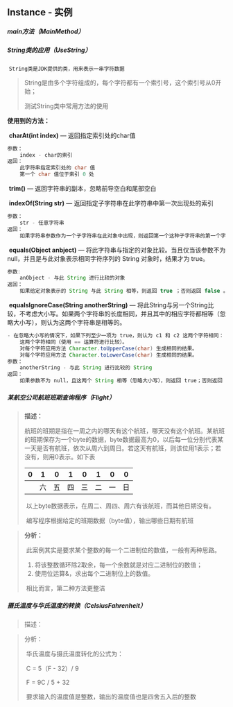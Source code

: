 ## Instance - 实例

##### main方法（MainMethod）



##### String类的应用（UseString）

​	`String类是JDK提供的类，用来表示一串字符数据`

>String是由多个字符组成的，每个字符都有一个索引号，这个索引号从0开始；
>
>测试String类中常用方法的使用

**使用到的方法：**

​	**charAt(int index)**	—	返回指定索引处的char值

```java
参数：
	index - char的索引
返回：
    此字符串指定索引处的 char 值
    第一个 char 值位于索引 0 处
```



​	**trim()**	—	返回字符串的副本，忽略前导空白和尾部空白

​	**indexOf(String str)**	—	返回指定子字符串在此字符串中第一次出现处的索引

```Java
参数：
    str - 任意字符串
返回：
    如果字符串参数作为一个子字符串在此对象中出现，则返回第一个这种子字符串的第一个字符的索引；如果它不作为一个子字符串出现，则返回 -1
```



​	**equals(Object anbject)**	—	将此字符串与指定的对象比较。当且仅当该参数不为 null，并且是与此对象表示相同字符序列的 String 对象时，结果才为 true。  

``` Java
参数:
	anObject - 与此 String 进行比较的对象
返回：
	如果给定对象表示的 String 与此 String 相等，则返回 true ；否则返回 false 。
```



​	**equalsIgnoreCase(String anotherString)**	—	将此String与另一个String比较，不考虑大小写。如果两个字符串的长度相同，并且其中的相应字符都相等（忽略大小写），则认为这两个字符串是相等的。

```java
- 在忽略大小写的情况下，如果下列至少一项为 true，则认为 c1 和 c2 这两个字符相同：
    这两个字符相同（使用 == 运算符进行比较）。 
    对每个字符应用方法 Character.toUpperCase(char) 生成相同的结果。 
    对每个字符应用方法 Character.toLowerCase(char) 生成相同的结果。
参数：
    anotherString - 与此 String 进行比较的 String
返回：
    如果参数不为 null，且这两个 String 相等（忽略大小写），则返回 true；否则返回 false
```



##### 某航空公司航班班期查询程序（Flight）

>**描述：**
>
>​	航班的班期是指在一周之内的哪天有这个航班，哪天没有这个航班。某航班的班期保存为一个byte的数据，byte数据最高为0，以后每一位分别代表某一天是否有航班，依次从周六到周日。若这天有航班，则该位用1表示；若没有，则用0表示。如下表
>
>| 0    | 1    | 0    | 1    | 0    | 1    | 0    | 0    |
>| ---- | ---- | ---- | ---- | ---- | ---- | ---- | ---- |
>|      | 六   | 五   | 四   | 三   | 二   | 一   | 日   |
>
>​	以上byte数据表示，在周二、周四、周六有该航班，而其他日期没有。
>
>​	编写程序根据给定的班期数据（byte值），输出哪些日期有航班

> **分析：**
>
> ​	此案例其实是要求某个整数的每一个二进制位的数值，一般有两种思路。
>
> 1. 将该整数循环除2取余，每一个余数就是对应二进制位的数值；
> 2. 使用位运算&，求出每个二进制位上的数值。
>
> ​    相比而言，第二种方法更整洁



##### 摄氏温度与华氏温度的转换（CelsiusFahrenheit）

> 描述：

> 分析：
>
> ​	华氏温度与摄氏温度转化的公式为：
>
> ​		C = 5（F - 32）/ 9
>
> ​		F = 9C / 5 + 32
>
> ​	要求输入的温度值是整数，输出的温度值也是四舍五入后的整数





